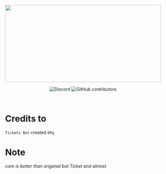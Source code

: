 <p align="center">
<a href="https://Ticket"><img src="" width="100%" height="250"></img></a><br>
<b></b>
</p>
<p align="center">
<img alt="Discord" src="https://img.shields.io/discord/919968090182258688?label=Discord&logo=discord&style=flat-square">
<img alt="GitHub contributors" src="https://img.shields.io/github/contributors/iSrDxv/VitalHCF-PM4?color=%20&label=Contributors&logo=Github&style=flat-square">
</p>
<br />

# Credits to
`Tickets Bot` created `OPg`

# Note
*core is better than origanal bot Ticket and almost*
 
